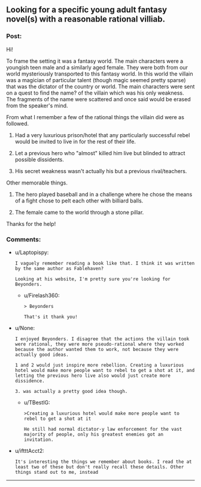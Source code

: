 ## Looking for a specific young adult fantasy novel(s) with a reasonable rational villiab.

### Post:

Hi!

To frame the setting it was a fantasy world. The main characters were a youngish teen male and a similarly aged female. They were both from our world mysteriously transported to this fantasy world. In this world the villain was a magician of particular talent (though magic seemed pretty sparse) that was the dictator of the country or world. The main characters were sent on a quest to find the name? of the villain which was his only weakness. The fragments of the name were scattered and once said would be erased from the speaker's mind.


From what I remember a few of the rational things the villain did were as followed.


1. Had a very luxurious prison/hotel that any particularly successful rebel would be invited to live in for the rest of their life.

2. Let a previous hero who "almost" killed him live but blinded to attract possible dissidents.

3. His secret weakness wasn't actually his but a previous rival/teachers.

Other memorable things.

1. The hero played baseball and in a challenge where he chose the means of a fight chose to pelt each other with billiard balls.

2. The female came to the world through a stone pillar.

Thanks for the help!

### Comments:

- u/Laptopispy:
  ```
  I vaguely remember reading a book like that. I think it was written by the same author as Fablehaven? 

  Looking at his website, I'm pretty sure you're looking for Beyonders.
  ```

  - u/Firelash360:
    ```
    > Beyonders

    That's it thank you!
    ```

- u/None:
  ```
  I enjoyed Beyonders. I disagree that the actions the villain took were rational, they were more pseudo-rational where they worked because the author wanted them to work, not because they were actually good ideas.

  1 and 2 would just inspire more rebellion. Creating a luxurious hotel would make more people want to rebel to get a shot at it, and letting the previous hero live also would just create more dissidence.

  3. was actually a pretty good idea though.
  ```

  - u/TBestIG:
    ```
    >Creating a luxurious hotel would make more people want to rebel to get a shot at it

    He still had normal dictator-y law enforcement for the vast majority of people, only his greatest enemies got an invitation.
    ```

- u/iftttAcct2:
  ```
  It's interesting the things we remember about books. I read the at least two of these but don't really recall these details. Other things stand out to me, instead
  ```

---

